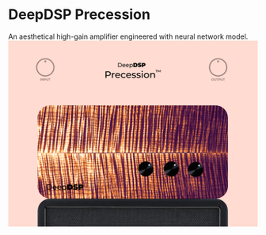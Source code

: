 # DeepDSP Precession
An aesthetical high-gain amplifier engineered with neural network model.
![plugin GUI](https://raw.githubusercontent.com/nutpakorn-cat/DeepDSP-Precession/master/Assets/background-pink.png)
